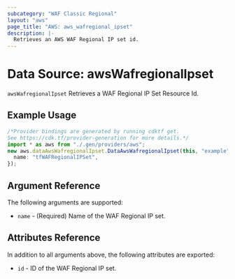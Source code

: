 ```yaml
---
subcategory: "WAF Classic Regional"
layout: "aws"
page_title: "AWS: aws_wafregional_ipset"
description: |-
  Retrieves an AWS WAF Regional IP set id.
---
```


# Data Source: awsWafregionalIpset

`awsWafregionalIpset` Retrieves a WAF Regional IP Set Resource Id.

## Example Usage

```typescript
/*Provider bindings are generated by running cdktf get.
See https://cdk.tf/provider-generation for more details.*/
import * as aws from "./.gen/providers/aws";
new aws.dataAwsWafregionalIpset.DataAwsWafregionalIpset(this, "example", {
  name: "tfWAFRegionalIPSet",
});

```

## Argument Reference

The following arguments are supported:

* `name` - (Required) Name of the WAF Regional IP set.

## Attributes Reference

In addition to all arguments above, the following attributes are exported:

* `id` - ID of the WAF Regional IP set.
